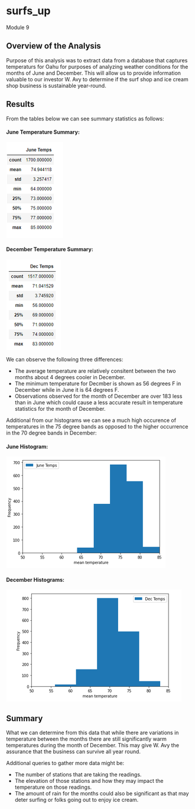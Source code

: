 # surfs_up
Module 9

## Overview of the Analysis

Purpose of this analysis was to extract data from a database that captures temperaturs for Oahu for purposes of analyzing weather conditions for the months of June and December.  This will allow us to provide information valuable to our investor W. Avy to determine if the surf shop and ice cream shop business is sustainable year-round.

## Results

From the tables below we can see summary statistics as follows:

#### June Temperature Summary:

![](https://github.com/lavec0324/surfs_up/blob/main/Resources/june_temps.PNG)

#### December Temperature Summary:

![](https://github.com/lavec0324/surfs_up/blob/main/Resources/dec_temps.PNG)

We can observe the following three differences:

* The average temperature are relatively consitent between the two months about 4 degrees cooler in December.
* The minimum temperature for Decmber is shown as 56 degrees F in December while in June it is 64 degrees F.
* Observations observed for the month of December are over 183 less than in June which could cause a less accurate result in temperature statistics for the month of December.

Additional from our histograms we can see a much high occurence of temperatures in the 75 degree bands as opposed to the higher occurrence in the 70 degree bands in December:

#### June Histogram:

![](https://github.com/lavec0324/surfs_up/blob/main/Resources/june_temps_hist.PNG)

#### December Histograms:

![](https://github.com/lavec0324/surfs_up/blob/main/Resources/dec_temps_hist.PNG)


## Summary

What we can determine from this data that while there are variations in temperature between the months there are still significantly warm temperatures during the month of December.  This may give W. Avy the assurance that the business can survive all year round.

Additional queries to gather more data might be:

* The number of stations that are taking the readings.
* The elevation of those stations and how they may impact the temperature on those readings.
* The amount of rain for the months could also be significant as that may deter surfing or folks going out to enjoy ice cream.

